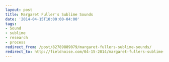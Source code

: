 ```yaml
---
layout: post 
title: Margaret Fuller's Sublime Sounds 
date: '2014-04-15T10:00:00-04:00' 
tags: 
- Sound 
- sublime 
- research 
- process 
redirect_from: /post/82789889079/margaret-fullers-sublime-sounds/
redirect_to: http://fieldnoise.com/04-15-2014/margaret-fullers-sublime-sounds.html
---
```



